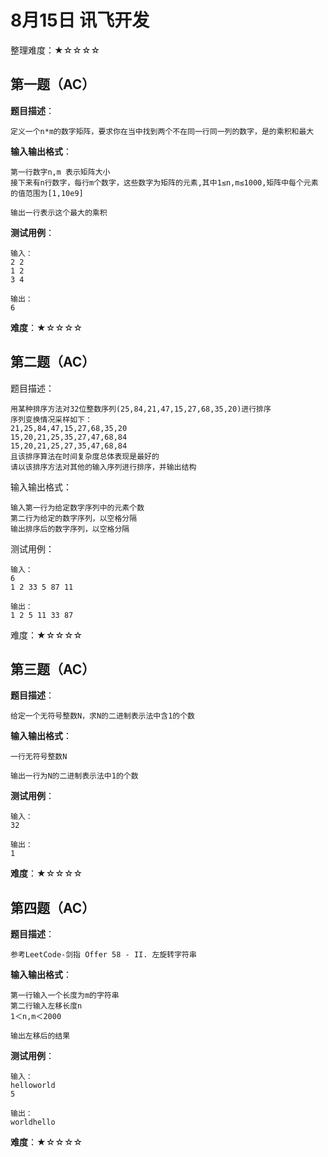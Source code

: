 # 8月15日 讯飞开发

整理难度：★☆☆☆☆

## 第一题（AC）

**题目描述**：

    定义一个n*m的数字矩阵，要求你在当中找到两个不在同一行同一列的数字，是的乘积和最大

**输入输出格式**：

    第一行数字n,m 表示矩阵大小
    接下来有n行数字，每行m个数字，这些数字为矩阵的元素,其中1≤n,m≤1000,矩阵中每个元素的值范围为[1,10e9]

    输出一行表示这个最大的乘积

**测试用例**：

    输入：
    2 2
    1 2
    3 4

    输出：
    6

**难度**：★☆☆☆☆


## 第二题（AC）

题目描述：

    用某种排序方法对32位整数序列(25,84,21,47,15,27,68,35,20)进行排序
    序列变换情况采样如下：
    21,25,84,47,15,27,68,35,20
    15,20,21,25,35,27,47,68,84
    15,20,21,25,27,35,47,68,84
    且该排序算法在时间复杂度总体表现是最好的
    请以该排序方法对其他的输入序列进行排序，并输出结构
    

输入输出格式：
    
    输入第一行为给定数字序列中的元素个数
    第二行为给定的数字序列，以空格分隔
    输出排序后的数字序列，以空格分隔    

测试用例：

    输入：
    6
    1 2 33 5 87 11

    输出：
    1 2 5 11 33 87

难度：★☆☆☆☆

## 第三题（AC）

**题目描述**：

    给定一个无符号整数N，求N的二进制表示法中含1的个数

**输入输出格式**：

    一行无符号整数N

    输出一行为N的二进制表示法中1的个数

**测试用例**：

    输入：
    32

    输出：
    1

**难度**：★☆☆☆☆

## 第四题（AC）

**题目描述**：

    参考LeetCode-剑指 Offer 58 - II. 左旋转字符串

**输入输出格式**：

    第一行输入一个长度为m的字符串
    第二行输入左移长度n
    1＜n,m＜2000

    输出左移后的结果

**测试用例**：

    输入：
    helloworld
    5

    输出：
    worldhello

**难度**：★☆☆☆☆
